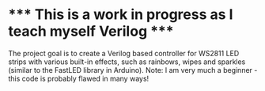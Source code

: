 # *** This is a work in progress as I teach myself Verilog ***
The project goal is to create a Verilog based controller for WS2811 LED strips
with various built-in effects, such as rainbows, wipes and sparkles
(similar to the FastLED library in Arduino).
Note: I am very much a beginner - this code is probably flawed in many ways!
